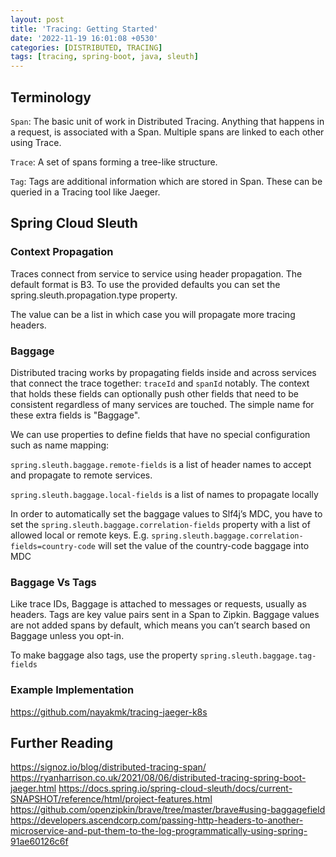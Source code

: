 ```yaml
---
layout: post
title: 'Tracing: Getting Started'
date: '2022-11-19 16:01:08 +0530'
categories: [DISTRIBUTED, TRACING]
tags: [tracing, spring-boot, java, sleuth]
---
```

## Terminology

`Span`: The basic unit of work in Distributed Tracing. Anything that happens in a request, is associated with a Span. Multiple spans are linked to each other using Trace.

`Trace`: A set of spans forming a tree-like structure.

`Tag`: Tags are additional information which are stored in Span. These can be queried in a Tracing tool like Jaeger.

## Spring Cloud Sleuth 

### Context Propagation

Traces connect from service to service using header propagation. The default format is B3. To use the provided defaults you can set the spring.sleuth.propagation.type property. 

The value can be a list in which case you will propagate more tracing headers.

### Baggage

Distributed tracing works by propagating fields inside and across services that connect the trace together: `traceId` and `spanId` notably. The context that holds these fields can optionally push other fields that need to be consistent regardless of many services are touched. The simple name for these extra fields is "Baggage".

We can use properties to define fields that have no special configuration such as name mapping:

`spring.sleuth.baggage.remote-fields` is a list of header names to accept and propagate to remote services.

`spring.sleuth.baggage.local-fields` is a list of names to propagate locally

In order to automatically set the baggage values to Slf4j’s MDC, you have to set the `spring.sleuth.baggage.correlation-fields` property with a list of allowed local or remote keys. E.g. `spring.sleuth.baggage.correlation-fields=country-code` will set the value of the country-code baggage into MDC

### Baggage Vs Tags

Like trace IDs, Baggage is attached to messages or requests, usually as headers. Tags are key value pairs sent in a Span to Zipkin. Baggage values are not added spans by default, which means you can’t search based on Baggage unless you opt-in.

To make baggage also tags, use the property `spring.sleuth.baggage.tag-fields`

### Example Implementation

https://github.com/nayakmk/tracing-jaeger-k8s

## Further Reading

https://signoz.io/blog/distributed-tracing-span/
https://ryanharrison.co.uk/2021/08/06/distributed-tracing-spring-boot-jaeger.html
https://docs.spring.io/spring-cloud-sleuth/docs/current-SNAPSHOT/reference/html/project-features.html
https://github.com/openzipkin/brave/tree/master/brave#using-baggagefield
https://developers.ascendcorp.com/passing-http-headers-to-another-microservice-and-put-them-to-the-log-programmatically-using-spring-91ae60126c6f